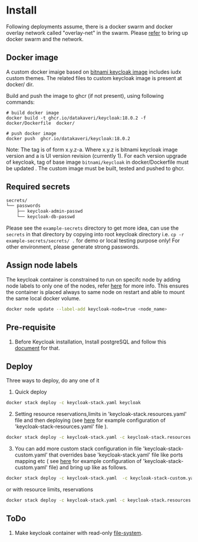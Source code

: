 # Install
Following deployments assume, there is a docker swarm and docker overlay network called "overlay-net" in the swarm. Please [refer](https://github.com/hackcoderr/iudx-deployment/blob/keycloak/docs/swarm-setup.md) to bring up docker swarm and the network.

## Docker image
A custom docker imaige based on [bitnami keycloak image](https://hub.docker.com/r/bitnami/keycloak/) includes iudx custom themes. The related files to custom keycloak image is present at docker/ dir.

Build and push the image to ghcr (if not present), using following commands:

``` 
# build docker image
docker build -t ghcr.io/datakaveri/keycloak:18.0.2 -f docker/Dockerfile  docker/  

# push docker image
docker push  ghcr.io/datakaveri/keycloak:18.0.2
```
Note: The tag is of form x.y.z-a. Where x.y.z is bitnami keycloak image version and a is UI version revision (currently 1). For each version upgrade of keycloak, tag of  base image ``bitnami/keycloak`` in docker/Dockerfile must be updated . The custom image must be built, tested and pushed to ghcr.

## Required secrets

```sh
secrets/
└── passwords
    ├── keycloak-admin-passwd
    └── keycloak-db-passwd
 ```
   Please see the ``example-secrets`` directory to get more idea, can use the ``secrets`` in that directory by copying into root keycloak directory i.e. ``cp -r example-secrets/secrets/ .`` for demo or local testing purpose only! For other environment, please generate strong passwords. 
   
   
## Assign node labels

The keycloak container is constrained to run on specifc node by adding node labels to only one of the nodes, refer [here](https://docs.docker.com/engine/swarm/services/#placement-constraints) for more info. This ensures the container is placed always to same node on restart and able to mount the same local docker volume.
```sh
docker node update --label-add keycloak-node=true <node_name>
```
## Pre-requisite
1. Before Keycloak installation, Install postgreSQL and follow this [document](../postgres/README.md) for that.


## Deploy

Three ways to deploy, do any one of it
1. Quick deploy  
```sh
docker stack deploy -c keycloak-stack.yaml keycloak

```

2. Setting resource reservations,limits in 'keycloak-stack.resources.yaml' file and then deploying (see [here](example-keycloak-stack-resources.yaml) for example configuration of 'keycloak-stack-resources.yaml' file ).

```sh
docker stack deploy -c keycloak-stack.yaml -c keycloak-stack.resources.yaml keycloak
```
3. You can add more custom stack configuration in file 'keycloak-stack-custom.yaml' that overrides base 'keycloak-stack.yaml' file like ports mapping etc ( see [here](example-keycloak-stack-custom.yaml) for example configuration of 'keycloak-stack-custom.yaml' file)  and bring up like as follows.

```sh
docker stack deploy -c keycloak-stack.yaml  -c keycloak-stack-custom.yaml keycloak
```
or 
with resource limits, reservations
```sh
docker stack deploy -c keycloak-stack.yaml -c keycloak-stack.resources.yaml -c keycloak-stack.custom.yaml keycloak
```

## ToDo
1. Make keycloak container with read-only [file-system](https://github.com/bitnami/bitnami-docker-keycloak/issues/31).
